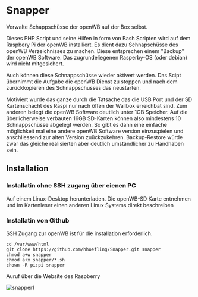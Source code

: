 # Snapper
Verwalte Schappschüsse der openWB auf der Box selbst. 

Dieses PHP Script und seine Hilfen in form von Bash Scripten
wird auf dem Raspbery Pi der openWB installiert.
Es dient dazu Schnapschüsse des openWB Verzeichnisses zu machen.
Diese entsprechen einem "Backup" der openWB Software.
Das zugrundeliegenen Rasperby-OS (oder debian) wird nicht mitgesichert.

Auch können diese Schnappschüsse wieder aktivert werden.
Das Scipt übernimmt die Aufgabe die openWB Dienst zu stoppen 
und nach dem zurückkopieren des Schnappschusses das neustarten.

Motiviert wurde das ganze durch die Tatsache das die USB Port und der SD Kartenschacht des Raspi nur nach öffen der Wallbox erreichbat sind.
Zum anderen belegt die openWB Software deutlich unter 1GB Speicher.
Auf die überlicherweise verbauten 16GB SD-Karten können also mindestens 10 Schnappschüsse abgelegt werden.
So gibt es dann eine einfache möglichkeit mal eine andere openWB Software version einzuspielen und anschliessend
zur alten Version zuückzukehren. 
Backup-Restore würde zwar das gleiche realisierten aber deutlich umständlicher zu Handhaben sein.

## Installation ##

### Installatin ohne SSH zugang über eienen PC ###
Auf einem Linux-Desktop herunterladen. Die openWB-SD Karte entnehmen 
und im Kartenleser einen anderen Linux Systems direkt beschreiben

### Installatin von Github ###
SSH Zugang zur openWB ist für die installation erforderlich.

```
cd /var/www/html
git clone https://github.com/hhoefling/Snapper.git snapper
chmod a+w snapper
chmod a+x snapper/*.sh
chown -R pi:pi snapper 
```

Auruf über die Website des Raspberry

![snapper1](https://user-images.githubusercontent.com/89247538/220482416-d45d8707-3b88-49b4-9555-bf2f89fca53e.png)

